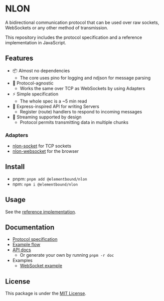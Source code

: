 # NLON

A bidirectional communication protocol that can be used over raw sockets,
WebSockets or any other method of transmission.

This repository includes the protocol specification and a reference
implementation in JavaScript.

## Features

- 📦 Almost no dependencies
  - The core uses pino for logging and ndjson for message parsing
- 🔩 Protocol-agnostic
  - Works the same over TCP as WebSockets by using Adapters
- ⚡ Simple specification
  - The whole spec is a ~5 min read
- 🎉 Express-inspired API for writing Servers
  - Register (route) handlers to respond to incoming messages
- 📨 Streaming supported by design
  - Protocol permits transmitting data in multiple chunks

### Adapters

- [nlon-socket](packages/nlon-socket) for TCP sockets
- [nlon-websocket](packages/nlon-websocket) for the browser

## Install

- pnpm: `pnpm add @elementbound/nlon`
- npm: `npm i @elementbound/nlon`

## Usage

See the [reference implementation](packages/nlon).

## Documentation

- [Protocol specification](doc/protocol.md)
- [Example flow](doc/example-flow.md)
- [API docs](https://elementbound.github.io/nlon/)
  - Or generate your own by running `pnpm -r doc`
- Examples
  - [WebSocket example](examples/websocket-chat)

## License

This package is under the [MIT License](LICENSE).
